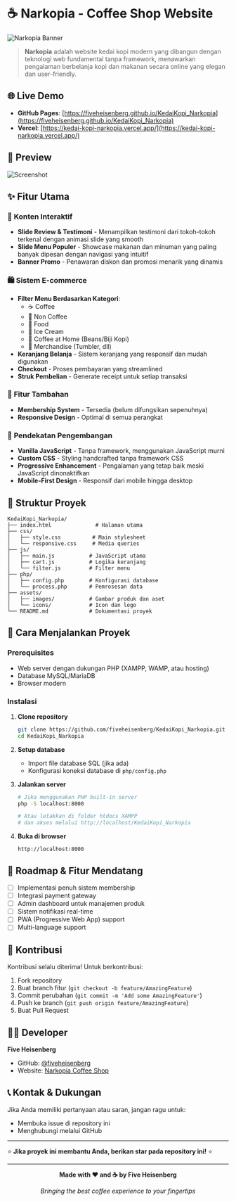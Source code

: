 # ☕ Narkopia - Coffee Shop Website

![Narkopia Banner](https://i.imgur.com/WMNzIAA.png)

> **Narkopia** adalah website kedai kopi modern yang dibangun dengan teknologi web fundamental tanpa framework, menawarkan pengalaman berbelanja kopi dan makanan secara online yang elegan dan user-friendly.

## 🌐 Live Demo

- **GitHub Pages**: [https://fiveheisenberg.github.io/KedaiKopi_Narkopia](https://fiveheisenberg.github.io/KedaiKopi_Narkopia)
- **Vercel**: [https://kedai-kopi-narkopia.vercel.app/](https://kedai-kopi-narkopia.vercel.app/)

## 📸 Preview

![Screenshot](https://imgur.com/WMNzIAA)

## ✨ Fitur Utama

### 🎯 **Konten Interaktif**
- **Slide Review & Testimoni** - Menampilkan testimoni dari tokoh-tokoh terkenal dengan animasi slide yang smooth
- **Slide Menu Populer** - Showcase makanan dan minuman yang paling banyak dipesan dengan navigasi yang intuitif
- **Banner Promo** - Penawaran diskon dan promosi menarik yang dinamis

### 🛍️ **Sistem E-commerce**
- **Filter Menu Berdasarkan Kategori**:
  - ☕ Coffee
  - 🥤 Non Coffee  
  - 🍕 Food
  - 🍦 Ice Cream
  - 🌱 Coffee at Home (Beans/Biji Kopi)
  - 🎁 Merchandise (Tumbler, dll)
- **Keranjang Belanja** - Sistem keranjang yang responsif dan mudah digunakan
- **Checkout** - Proses pembayaran yang streamlined
- **Struk Pembelian** - Generate receipt untuk setiap transaksi

### 👥 **Fitur Tambahan**
- **Membership System** - Tersedia (belum difungsikan sepenuhnya)
- **Responsive Design** - Optimal di semua perangkat

### 🎨 **Pendekatan Pengembangan**
- **Vanilla JavaScript** - Tanpa framework, menggunakan JavaScript murni
- **Custom CSS** - Styling handcrafted tanpa framework CSS
- **Progressive Enhancement** - Pengalaman yang tetap baik meski JavaScript dinonaktifkan
- **Mobile-First Design** - Responsif dari mobile hingga desktop

## 📁 Struktur Proyek

```
KedaiKopi_Narkopia/
├── index.html              # Halaman utama
├── css/
│   ├── style.css          # Main stylesheet
│   └── responsive.css     # Media queries
├── js/
│   ├── main.js           # JavaScript utama
│   ├── cart.js           # Logika keranjang
│   └── filter.js         # Filter menu
├── php/
│   ├── config.php        # Konfigurasi database
│   └── process.php       # Pemrosesan data
├── assets/
│   ├── images/           # Gambar produk dan aset
│   └── icons/            # Icon dan logo
└── README.md             # Dokumentasi proyek
```

## 🚀 Cara Menjalankan Proyek

### Prerequisites
- Web server dengan dukungan PHP (XAMPP, WAMP, atau hosting)
- Database MySQL/MariaDB
- Browser modern

### Instalasi

1. **Clone repository**
   ```bash
   git clone https://github.com/fiveheisenberg/KedaiKopi_Narkopia.git
   cd KedaiKopi_Narkopia
   ```

2. **Setup database**
   - Import file database SQL (jika ada)
   - Konfigurasi koneksi database di `php/config.php`

3. **Jalankan server**
   ```bash
   # Jika menggunakan PHP built-in server
   php -S localhost:8000
   
   # Atau letakkan di folder htdocs XAMPP
   # dan akses melalui http://localhost/KedaiKopi_Narkopia
   ```

4. **Buka di browser**
   ```
   http://localhost:8000
   ```

## 🎯 Roadmap & Fitur Mendatang

- [ ] Implementasi penuh sistem membership
- [ ] Integrasi payment gateway
- [ ] Admin dashboard untuk manajemen produk
- [ ] Sistem notifikasi real-time
- [ ] PWA (Progressive Web App) support
- [ ] Multi-language support

## 🤝 Kontribusi

Kontribusi selalu diterima! Untuk berkontribusi:

1. Fork repository
2. Buat branch fitur (`git checkout -b feature/AmazingFeature`)
3. Commit perubahan (`git commit -m 'Add some AmazingFeature'`)
4. Push ke branch (`git push origin feature/AmazingFeature`)
5. Buat Pull Request


## 👨‍💻 Developer

**Five Heisenberg**
- GitHub: [@fiveheisenberg](https://github.com/fiveheisenberg)
- Website: [Narkopia Coffee Shop](https://fiveheisenberg.github.io/KedaiKopi_Narkopia)

## 📞 Kontak & Dukungan

Jika Anda memiliki pertanyaan atau saran, jangan ragu untuk:
- Membuka issue di repository ini
- Menghubungi melalui GitHub

---

⭐ **Jika proyek ini membantu Anda, berikan star pada repository ini!** ⭐

---

<div align="center">

**Made with ❤️ and ☕ by Five Heisenberg**

*Bringing the best coffee experience to your fingertips*

</div>
